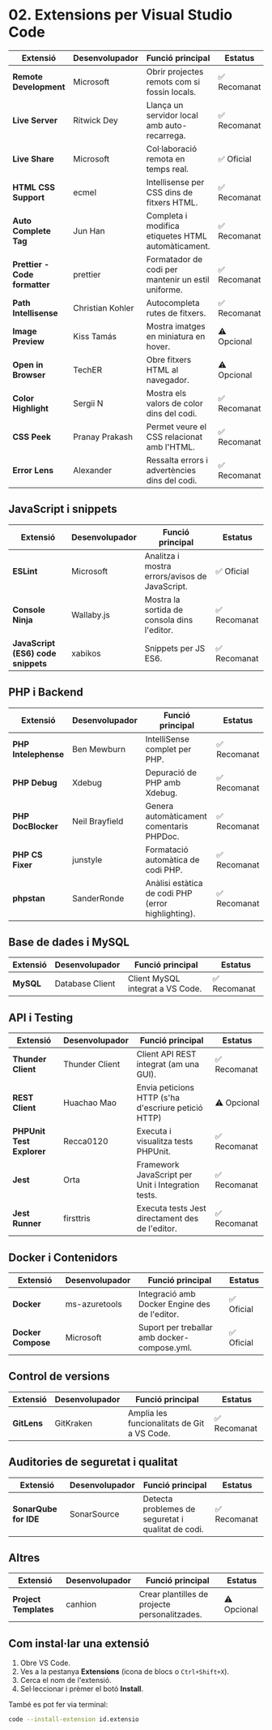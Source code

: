 # 02. Extensions per Visual Studio Code

| Extensió                         | Desenvolupador       | Funció principal                                       | Estatus        |
|----------------------------------|----------------------|--------------------------------------------------------|----------------|
| **Remote Development**           | Microsoft            | Obrir projectes remots com si fossin locals.           | ✅ Recomanat  |
| **Live Server**                  | Ritwick Dey          | Llança un servidor local amb auto-recarrega.           | ✅ Recomanat  |
| **Live Share**                   | Microsoft            | Col·laboració remota en temps real.                    | ✅ Oficial    |
| **HTML CSS Support**             | ecmel                | Intellisense per CSS dins de fitxers HTML.             | ✅ Recomanat  |
| **Auto Complete Tag**            | Jun Han              | Completa i modifica etiquetes HTML automàticament.     | ✅ Recomanat  |
| **Prettier - Code formatter**    | prettier             | Formatador de codi per mantenir un estil uniforme.     | ✅ Recomanat  |
| **Path Intellisense**            | Christian Kohler     | Autocompleta rutes de fitxers.                         | ✅ Recomanat  |
| **Image Preview**                | Kiss Tamás           | Mostra imatges en miniatura en hover.                  | ⚠️ Opcional   |
| **Open in Browser**              | TechER               | Obre fitxers HTML al navegador.                        | ⚠️ Opcional   |
| **Color Highlight**              | Sergii N             | Mostra els valors de color dins del codi.              | ✅ Recomanat  |
| **CSS Peek**                     | Pranay Prakash       | Permet veure el CSS relacionat amb l'HTML.             | ✅ Recomanat  |
| **Error Lens**                   | Alexander            | Ressalta errors i advertències dins del codi.          | ✅ Recomanat  |

## JavaScript i snippets

| Extensió                                | Desenvolupador         | Funció principal                               | Estatus       |
|-----------------------------------------|------------------------|------------------------------------------------|-------------- |
| **ESLint**                              | Microsoft              | Analitza i mostra errors/avisos de JavaScript. | ✅ Oficial   |
| **Console Ninja**                       | Wallaby.js             | Mostra la sortida de consola dins l'editor.    | ✅ Recomanat |
| **JavaScript (ES6) code snippets**      | xabikos                | Snippets per JS ES6.                           | ✅ Recomanat |

## PHP i Backend

| Extensió                    | Desenvolupador    | Funció principal                                    | Estatus      |
|-----------------------------|-------------------|-----------------------------------------------------|--------------|
| **PHP Intelephense**        | Ben Mewburn       | IntelliSense complet per PHP.                       | ✅ Recomanat |
| **PHP Debug**               | Xdebug            | Depuració de PHP amb Xdebug.                        | ✅ Recomanat |
| **PHP DocBlocker**          | Neil Brayfield    | Genera automàticament comentaris PHPDoc.            | ✅ Recomanat |
| **PHP CS Fixer**            | junstyle          | Formatació automàtica de codi PHP.                  | ✅ Recomanat |
| **phpstan**                 | SanderRonde       | Anàlisi estàtica de codi PHP (error highlighting).  | ✅ Recomanat |

## Base de dades i MySQL

| Extensió                    | Desenvolupador    | Funció principal                                    | Estatus      |
|-----------------------------|-------------------|-----------------------------------------------------|--------------|
| **MySQL**                   | Database Client   | Client MySQL integrat a VS Code.                    | ✅ Recomanat |

## API i Testing

| Extensió                    | Desenvolupador    | Funció principal                                    | Estatus      |
|-----------------------------|-------------------|-----------------------------------------------------|--------------|
| **Thunder Client**          | Thunder Client    | Client API REST integrat (am una GUI).              | ✅ Recomanat |
| **REST Client**             | Huachao Mao       | Envia peticions HTTP (s'ha d'escriure petició HTTP) | ⚠️ Opcional  |
| **PHPUnit Test Explorer**   | Recca0120         | Executa i visualitza tests PHPUnit.                 | ✅ Recomanat |
| **Jest**                    | Orta              | Framework JavaScript per Unit i Integration tests.  | ✅ Recomanat |
| **Jest Runner**             | firsttris         | Executa tests Jest directament des de l'editor.     | ✅ Recomanat |

## Docker i Contenidors

| Extensió                    | Desenvolupador    | Funció principal                                    | Estatus     |
|-----------------------------|-------------------|-----------------------------------------------------|-------------|
| **Docker**                  | ms-azuretools     | Integració amb Docker Engine des de l'editor.       | ✅ Oficial  |
| **Docker Compose**          | Microsoft         | Suport per treballar amb docker-compose.yml.        | ✅ Oficial  |


## Control de versions

| Extensió       | Desenvolupador   | Funció principal                             | Estatus      |
|----------------|------------------|----------------------------------------------|--------------|
| **GitLens**    | GitKraken        | Amplia les funcionalitats de Git a VS Code.  | ✅ Recomanat |

## Auditories de seguretat i qualitat

| Extensió                    | Desenvolupador    | Funció principal                                    | Estatus     |
|-----------------------------|-------------------|-----------------------------------------------------|-------------|
| **SonarQube for IDE**       | SonarSource       | Detecta problemes de seguretat i qualitat de codi.  | ✅ Recomanat |

## Altres

| Extensió             | Desenvolupador | Funció principal                                 | Estatus     |
|----------------------|----------------|--------------------------------------------------|-------------|
| **Project Templates**| canhion        | Crear plantilles de projecte personalitzades.    | ⚠️ Opcional |

## Com instal·lar una extensió

1. Obre VS Code.
2. Ves a la pestanya **Extensions** (icona de blocs o `Ctrl+Shift+X`).
3. Cerca el nom de l'extensió.
4. Sel·leccionar i prèmer el botó **Install**.

També es pot fer via terminal:

```bash
code --install-extension id.extensio
```